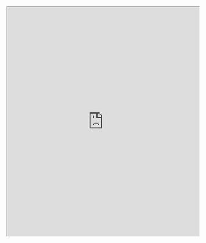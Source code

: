 <iframe src="https://drive.google.com/viewerng/viewer?embedded=true&url=https://drive.google.com/file/d/1deqvzHbO0goexYm7rxq9jQU_Pf6aPs-T/view?usp=sharing" width="100%" height="600px"></iframe>
